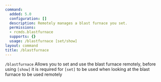 ```yaml
---
command:
  added: 5.0
  configuration: []
  description: Remotely manages a blast furnace you set.
  permissions:
  - rcmds.blastfurnace
  supports: {}
  usage: /blastfurnace [set/show]
layout: command
title: /blastfurnace
---
```

  
```/blastfurnace``` Allows you to set and use the blast furnace remotely, before using ```[show]``` it is required for ```[set]``` to be used when looking at the blast furnace to be used remotely